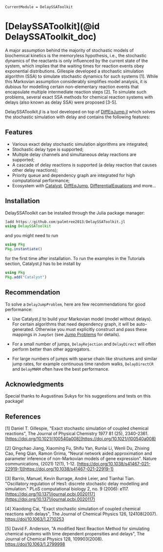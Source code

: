 ```@meta
CurrentModule = DelaySSAToolkit
```

# [DelaySSAToolkit](@id DelaySSAToolkit_doc)

A major assumption behind the majority of stochastic models of biochemical kinetics is the memoryless hypothesis, i.e., the stochastic dynamics of the reactants is only influenced by the current state of the system, which implies that the waiting times for reaction events obey exponential distributions. Gillespie developed a stochastic simulation algorithm (SSA) to simulate stochastic dynamics for such systems [1].  While this Markovian assumption considerably simplifies model analysis, it is dubious for modelling certain non-elementary reaction events that encapsulate multiple intermediate reaction steps [2]. To simulate such problems, several exact SSA methods for chemical reaction systems with delays (also known as delay SSA) were proposed [3-5]. 

DelaySSAToolkit.jl is a tool developed on top of [DiffEqJump.jl](https://github.com/SciML/DiffEqJump.jl) which solves the stochastic simulation with delay and contains the following features:

## Features
- Various exact delay stochastic simulation algorithms are integrated;
- Stochastic delay type is supported;
- Multiple delay channels and simultaneous delay reactions are supported;
- A cascade of delay reactions is supported (a delay reaction that causes other delay reactions);
- Priority queue and dependency graph are integrated for high computational performance;
- Ecosystem with [Catalyst](https://github.com/SciML/Catalyst.jl), [DiffEqJump](https://github.com/SciML/DiffEqJump.jl), [DifferentialEquations](https://github.com/JuliaDiffEq/DifferentialEquations.jl) and more...

## Installation

DelaySSAToolkit can be installed through the Julia package manager:
```julia
]add https://github.com/palmtree2013/DelaySSAToolkit.jl
using DelaySSAToolkit
```
and you might need to run
```julia
using Pkg
Pkg.instantiate()
```
for the first time after installation.
To run the examples in the Tutorials section, Catalyst.jl has to be install by
```julia
using Pkg
Pkg.add("Catalyst")
```

## Recommendation  
To solve a `DelayJumpProblem`, here are few recommendations for good performance:

- Use Catalyst.jl to build your Markovian model (model without delays). For certain algorithms that need dependency graph, it will be auto-generated. Otherwise you must explicitly construct and pass these mappings in `JumpSet` (see [Jump Problems](https://diffeq.sciml.ai/stable/types/jump_types/#Jump-Problems) for details).

- For a small number of jumps, `DelayRejection` and `DelayDirect` will often perform better than other aggregators.

- For large numbers of jumps with sparse chain like structures and similar jump rates, for example continuous time random walks, `DelayDirectCR` and `DelayMNRM` often have the best performance.

## Acknowledgments
Special thanks to Augustinas Sukys for his suggestions and tests on this package!

## References

[1] Daniel T. Gillespie, "Exact stochastic simulation of coupled chemical reactions", The Journal of Physical Chemistry 1977 81 (25), 2340-2361.
[https://doi.org/10.1021/j100540a008](https://doi.org/10.1021/j100540a008)

[2] Qingchao Jiang, Xiaoming Fu, Shifu Yan, Runlai Li, Wenli Du, Zhixing Cao, Feng Qian, Ramon Grima, "Neural network aided approximation and parameter inference of non-Markovian models of gene expression". Nature communications, (2021) 12(1), 1-12. [https://doi.org/10.1038/s41467-021-22919-1](https://doi.org/10.1038/s41467-021-22919-1)

[3] Barrio, Manuel, Kevin Burrage, André Leier, and Tianhai Tian. "Oscillatory regulation of Hes1: discrete stochastic delay modelling and simulation." PLoS computational biology 2, no. 9 (2006): e117. [https://doi.org/10.1371/journal.pcbi.0020117](https://doi.org/10.1371/journal.pcbi.0020117)

[4] Xiaodong Cai, "Exact stochastic simulation of coupled chemical reactions with delays", The Journal of Chemical Physics 126, 124108(2007).
[https://doi/10.1063/1.2710253](https://aip.scitation.org/doi/10.1063/1.2710253)

[5] David F. Anderson, "A modified Next Reaction Method for simulating chemical systems with time dependent propensities and delays", The Journal of Chemical Physics 128, 109903(2008).
[https://doi/10.1063/1.2799998](https://aip.scitation.org/doi/10.1063/1.2799998)

